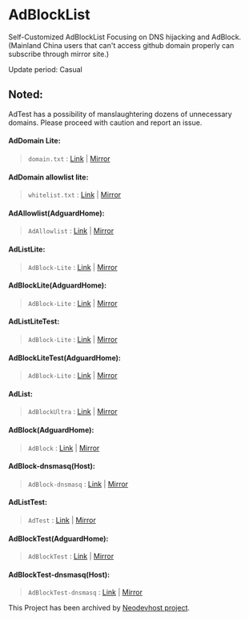 # AdBlockList

Self-Customized AdBlockList Focusing on DNS hijacking and AdBlock.(Mainland China users that can't access github domain properly can subscribe through mirror site.)

Update period: Casual

## Noted:
AdTest has a possibility of manslaughtering dozens of unnecessary domains. Please proceed with caution and report an issue.
 
#### AdDomain Lite: 
> `domain.txt` : [Link](https://raw.githubusercontent.com/Licolnlee/AdBlockList/master/domain.txt) | [Mirror](https://licolnlee.icu/AdBlockList/domain.txt)

#### AdDomain allowlist lite:
> `whitelist.txt` : [Link](https://raw.githubusercontent.com/Licolnlee/AdBlockList/master/whitelist.txt) | [Mirror](https://licolnlee.icu/AdBlockList/whitelist.txt)

#### AdAllowlist(AdguardHome):
> `AdAllowlist`   : [Link](https://raw.githubusercontent.com/Licolnlee/AdBlockList/master/AdAllowlist) | [Mirror](https://licolnlee.icu/AdBlockList/AdAllowlist)

#### AdListLite: 
> `AdBlock-Lite` : [Link](https://raw.githubusercontent.com/Licolnlee/AdBlockList/master/AdListLite) | [Mirror](https://licolnlee.icu/AdBlockList/AdListLite)

#### AdBlockLite(AdguardHome): 
> `AdBlock-Lite` : [Link](https://raw.githubusercontent.com/Licolnlee/AdBlockList/master/AdBlockLite) | [Mirror](https://licolnlee.icu/AdBlockList/AdBlockLite)

#### AdListLiteTest: 
> `AdBlock-Lite` : [Link](https://raw.githubusercontent.com/Licolnlee/AdBlockList/master/AdListLiteTest) | [Mirror](https://licolnlee.icu/AdBlockList/AdListLiteTest)

#### AdBlockLiteTest(AdguardHome): 
> `AdBlock-Lite` : [Link](https://raw.githubusercontent.com/Licolnlee/AdBlockList/master/AdBlockLiteTest) | [Mirror](https://licolnlee.icu/AdBlockList/AdBlockLiteTest)

#### AdList:
> `AdBlockUltra` : [Link](https://raw.githubusercontent.com/Licolnlee/AdBlockList/master/AdList) | [Mirror](https://licolnlee.icu/AdBlockList/AdList)

#### AdBlock(AdguardHome):
> `AdBlock` : [Link](https://raw.githubusercontent.com/Licolnlee/AdBlockList/master/AdBlock) | [Mirror](https://licolnlee.icu/AdBlockList/AdBlock)

#### AdBlock-dnsmasq(Host):
> `AdBlock-dnsmasq` : [Link](https://raw.githubusercontent.com/Licolnlee/AdBlockList/master/AdBlock-dnsmasq) | [Mirror](https://licolnlee.icu/AdBlockList/AdBlock-dnsmasq)

#### AdListTest:
> `AdTest` : [Link](https://raw.githubusercontent.com/Licolnlee/AdBlockList/master/AdTest) | [Mirror](https://licolnlee.icu/AdBlockList/AdListTest)

#### AdBlockTest(AdguardHome):
> `AdBlockTest` : [Link](https://raw.githubusercontent.com/Licolnlee/AdBlockList/master/AdBlockTest) | [Mirror](https://licolnlee.icu/AdBlockList/AdBlockTest)

#### AdBlockTest-dnsmasq(Host):
> `AdBlockTest-dnsmasq` : [Link](https://raw.githubusercontent.com/Licolnlee/AdBlockList/master/AdBlockTest-dnsmasq) | [Mirror](https://licolnlee.icu/AdBlockList/AdBlockTest-dnsmasq)

 This Project has been archived by [Neodevhost project](https://github.com/neodevpro/neodevhost).

